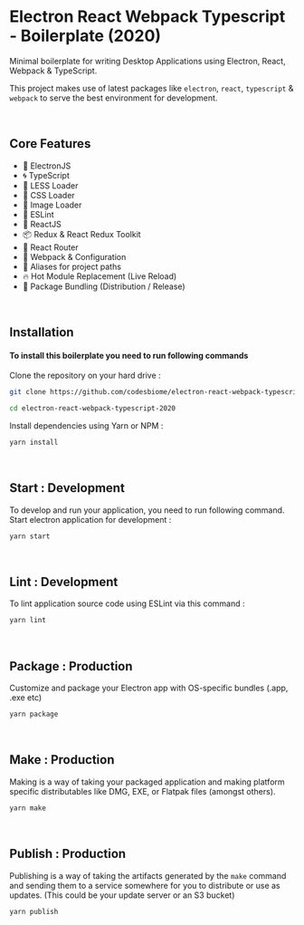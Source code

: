# Electron React Webpack Typescript - Boilerplate (2020)

Minimal boilerplate for writing Desktop Applications using Electron, React, Webpack & TypeScript.

This project makes use of latest packages like `electron`, `react`, `typescript` & `webpack` to serve the best environment for development.

<br>

## Core Features

- 🌟 ElectronJS
- 🌀 TypeScript
- 🛶 LESS Loader
- 🎨 CSS Loader
- 📸 Image Loader
- 🧹 ESLint
- 💪 ReactJS
- 📦 Redux & React Redux Toolkit
- 📡 React Router
- 🔱 Webpack & Configuration
- 🧩 Aliases for project paths
- 🔥 Hot Module Replacement (Live Reload)
- 🎁 Package Bundling (Distribution / Release)

<br />

## Installation

#### To install this boilerplate you need to run following commands

Clone the repository on your hard drive :

```bash
git clone https://github.com/codesbiome/electron-react-webpack-typescript-2020

cd electron-react-webpack-typescript-2020
```

Install dependencies using Yarn or NPM :

```bash
yarn install
```

<br />

## Start : Development

To develop and run your application, you need to run following command.
<br />
Start electron application for development :

```bash
yarn start
```

<br />

## Lint : Development

To lint application source code using ESLint via this command :

```bash
yarn lint
```

<br />

## Package : Production

Customize and package your Electron app with OS-specific bundles (.app, .exe etc)

```bash
yarn package
```

<br />

## Make : Production

Making is a way of taking your packaged application and making platform specific distributables like DMG, EXE, or Flatpak files (amongst others).

```bash
yarn make
```

<br />

## Publish : Production

Publishing is a way of taking the artifacts generated by the `make` command and sending them to a service somewhere for you to distribute or use as updates. (This could be your update server or an S3 bucket)

```bash
yarn publish
```
